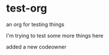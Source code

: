 # test-org
an org for testing things

I'm trying to test some more things here

added a new codeowner
